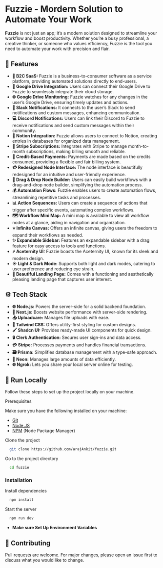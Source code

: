 
# Fuzzie - Mordern Solution to Automate Your Work

**Fuzzie** is not just an app; it’s a modern solution designed to streamline your workflow and boost productivity. Whether you’re a busy professional, a creative thinker, or someone who values efficiency, Fuzzie is the tool you need to automate your work with precision and flair.

## 🤖 Features

- **🤯 B2C SaaS:** Fuzzie is a business-to-consumer software as a service platform, providing automated solutions directly to end-users.
- **🏢 Google Drive Integration:** Users can connect their Google Drive to Fuzzie to seamlessly integrate their cloud storage.
- **🌐 Google Drive Monitoring:** Fuzzie watches for any changes in the user’s Google Drive, ensuring timely updates and actions.
- **🚀 Slack Notifications:** It connects to the user’s Slack to send notifications and custom messages, enhancing communication.
- **💻 Discord Notifications:** Users can link their Discord to Fuzzie to receive notifications and send custom messages within their community.
- **🔄 Notion Integration:** Fuzzie allows users to connect to Notion, creating entries in databases for organized data management.
- **🛒 Stripe Subscriptions:** Integrates with Stripe to manage month-to-month subscriptions, making billing smooth and reliable.
- **🔐 Credit-Based Payments:** Payments are made based on the credits consumed, providing a flexible and fair billing system.
- **💳 Redesigned Node Interface:** The node interface is beautifully redesigned for an intuitive and user-friendly experience.
- **🚨 Drag & Drop Node Builder:** Users can easily build workflows with a drag-and-drop node builder, simplifying the automation process.
- **💰 Automation Flows:** Fuzzie enables users to create automation flows, streamlining repetitive tasks and processes.
- **📊 Action Sequences:** Users can create a sequence of actions that trigger after specific events, automating complex workflows.
- **🗺️ Workflow Mini Map:** A mini map is available to view all workflow nodes at a glance, aiding in navigation and organization.
- **⭐️ Infinite Canvas:** Offers an infinite canvas, giving users the freedom to expand their workflows as needed.
- **✨ Expandable Sidebar:** Features an expandable sidebar with a drag feature for easy access to tools and functions.
- **⚡️ Aceternity UI:** Fuzzie boasts the Aceternity UI, known for its sleek and modern design.
- **☀️ Light & Dark Mode:** Supports both light and dark modes, catering to user preference and reducing eye strain.
- **📄 Beautiful Landing Page:** Comes with a functioning and aesthetically pleasing landing page that captures user interest.
## ⚙️ Tech Stack

- **🌐 Node.js:** Powers the server-side for a solid backend foundation.
- **🚀 Next.js:** Boosts website performance with server-side rendering.
- **📤 Uploadcare:** Manages file uploads with ease.
- **🎨 Tailwind CSS:** Offers utility-first styling for custom designs.
- **🖌️ Shadcn UI:** Provides ready-made UI components for quick design.
- **🔒 Clerk Authentication:** Secures user sign-ins and data access.
- **💳 Stripe:** Processes payments and handles financial transactions.
- **🗃️ Prisma:** Simplifies database management with a type-safe approach.
- **💾 Neon:** Manages large amounts of data efficiently.
- **🌐 Ngrok:** Lets you share your local server online for testing.
## 🤸 Run Locally

Follow these steps to set up the project locally on your machine.

Prerequisites

Make sure you have the following installed on your machine:

- [Git](https://git-scm.com/)
- [Node JS](https://nodejs.org/en)
- [NPM](https://www.npmjs.com/) (Node Package Manager)

Clone the project

```bash
  git clone https://github.com/arajAnkit/fuzzie.git
```

Go to the project directory

```bash
  cd fuzzie
```
### Installation

Install dependencies

```bash
  npm install
```

Start the server

```bash
  npm run dev
```
- **Make sure Set Up Environment Variables**

## 🚨 Contributing

Pull requests are welcome. For major changes, please open an issue first to discuss what you would like to change.


